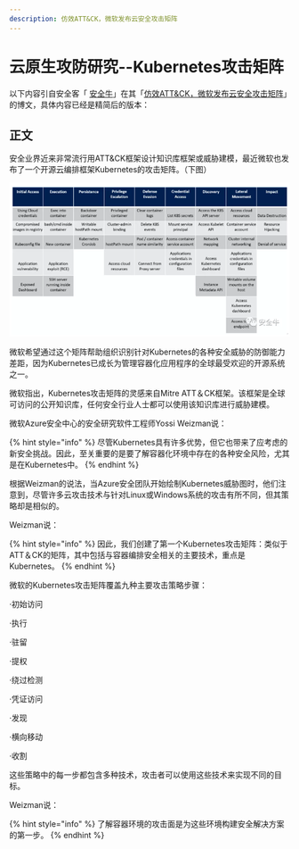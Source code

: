 ```yaml
---
description: 仿效ATT&CK，微软发布云安全攻击矩阵
---
```


# 云原生攻防研究--Kubernetes攻击矩阵

以下内容引自安全客「 [安全牛](javascript:void%280%29;)」在其「[仿效ATT&CK，微软发布云安全攻击矩阵](https://mp.weixin.qq.com/s?__biz=MjM5Njc3NjM4MA==&mid=2651088712&idx=2&sn=085188e6d5a4fc0838d62346a72736be&chksm=bd14d79b8a635e8d615a9286548a7815dc8911fd2519a692c7ee1fdee8f7d155ef244267e120&mpshare=1&scene=1&srcid=&sharer_sharetime=1592283304049&sharer_shareid=e51105992a2df16a51a17def3d0e3b20&key=d9e86545f3b3a92b57c3e9efc5ee7910b4e3b74ee4a4470f776472ed8bd711c50208d30661fcc957c4d0f27d72265a6f8445e9409dd70ce78416ec9a40eb020ec813b3181e559a6f3f622e4e8ee97e1e&ascene=1&uin=MTQxNTg2Mjc4NA%3D%3D&devicetype=Windows+7+x64&version=6209007b&lang=zh_CN&exportkey=ASVqgrg21YvxB8ZbtUDxGLg%3D&pass_ticket=iZIaOuMZAhHldf%2BBzYvKc6sFYuX3vwOT%2BnMe8f4D%2B1huP5rbCSMtXmaeriA64Pby)」的博文，具体内容已经是精简后的版本：

## 正文

安全业界近来非常流行用ATT&CK框架设计知识库框架或威胁建模，最近微软也发布了一个开源云编排框架Kubernetes的攻击矩阵。（下图）

![](../../.gitbook/assets/image%20%2855%29.png)

微软希望通过这个矩阵帮助组织识别针对Kubernetes的各种安全威胁的防御能力差距，因为Kubernetes已成长为管理容器化应用程序的全球最受欢迎的开源系统之一。

微软指出，Kubernetes攻击矩阵的灵感来自Mitre ATT＆CK框架。该框架是全球可访问的公开知识库，任何安全行业人士都可以使用该知识库进行威胁建模。

微软Azure安全中心的安全研究软件工程师Yossi Weizman说：

{% hint style="info" %}
尽管Kubernetes具有许多优势，但它也带来了应考虑的新安全挑战。因此，至关重要的是要了解容器化环境中存在的各种安全风险，尤其是在Kubernetes中。
{% endhint %}

根据Weizman的说法，当Azure安全团队开始绘制Kubernetes威胁图时，他们注意到，尽管许多云攻击技术与针对Linux或Windows系统的攻击有所不同，但其策略却是相似的。

Weizman说：

{% hint style="info" %}
因此，我们创建了第一个Kubernetes攻击矩阵：类似于ATT＆CK的矩阵，其中包括与容器编排安全相关的主要技术，重点是Kubernetes。
{% endhint %}

微软的Kubernetes攻击矩阵覆盖九种主要攻击策略步骤：

·初始访问

·执行

·驻留

·提权

·绕过检测

·凭证访问

·发现

·横向移动

·收割

这些策略中的每一步都包含多种技术，攻击者可以使用这些技术来实现不同的目标。

Weizman说：

{% hint style="info" %}
了解容器环境的攻击面是为这些环境构建安全解决方案的第一步。
{% endhint %}

